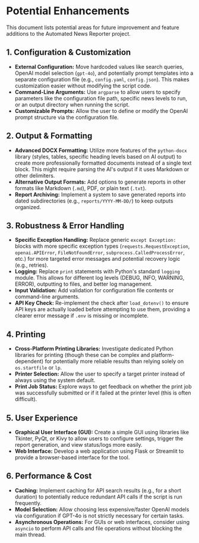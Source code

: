 # Potential Enhancements

This document lists potential areas for future improvement and feature additions to the Automated News Reporter project.

## 1. Configuration & Customization

* **External Configuration:** Move hardcoded values like search queries, OpenAI model selection (`gpt-4o`), and potentially prompt templates into a separate configuration file (e.g., `config.yaml`, `config.json`). This makes customization easier without modifying the script code.
* **Command-Line Arguments:** Use `argparse` to allow users to specify parameters like the configuration file path, specific news levels to run, or an output directory when running the script.
* **Customizable Prompts:** Allow the user to define or modify the OpenAI prompt structure via the configuration file.

## 2. Output & Formatting

* **Advanced DOCX Formatting:** Utilize more features of the `python-docx` library (styles, tables, specific heading levels based on AI output) to create more professionally formatted documents instead of a single text block. This might require parsing the AI's output if it uses Markdown or other delimiters.
* **Alternative Output Formats:** Add options to generate reports in other formats like Markdown (`.md`), PDF, or plain text (`.txt`).
* **Report Archiving:** Implement a system to save generated reports into dated subdirectories (e.g., `reports/YYYY-MM-DD/`) to keep outputs organized.

## 3. Robustness & Error Handling

* **Specific Exception Handling:** Replace generic `except Exception:` blocks with more specific exception types (`requests.RequestException`, `openai.APIError`, `FileNotFoundError`, `subprocess.CalledProcessError`, etc.) for more targeted error messages and potential recovery logic (e.g., retries).
* **Logging:** Replace `print` statements with Python's standard `logging` module. This allows for different log levels (DEBUG, INFO, WARNING, ERROR), outputting to files, and better log management.
* **Input Validation:** Add validation for configuration file contents or command-line arguments.
* **API Key Check:** Re-implement the check after `load_dotenv()` to ensure API keys are actually loaded before attempting to use them, providing a clearer error message if `.env` is missing or incomplete.

## 4. Printing

* **Cross-Platform Printing Libraries:** Investigate dedicated Python libraries for printing (though these can be complex and platform-dependent) for potentially more reliable results than relying solely on `os.startfile` or `lp`.
* **Printer Selection:** Allow the user to specify a target printer instead of always using the system default.
* **Print Job Status:** Explore ways to get feedback on whether the print job was successfully submitted or if it failed at the printer level (this is often difficult).

## 5. User Experience

* **Graphical User Interface (GUI):** Create a simple GUI using libraries like Tkinter, PyQt, or Kivy to allow users to configure settings, trigger the report generation, and view status/logs more easily.
* **Web Interface:** Develop a web application using Flask or Streamlit to provide a browser-based interface for the tool.

## 6. Performance & Cost

* **Caching:** Implement caching for API search results (e.g., for a short duration) to potentially reduce redundant API calls if the script is run frequently.
* **Model Selection:** Allow choosing less expensive/faster OpenAI models via configuration if GPT-4o is not strictly necessary for certain tasks.
* **Asynchronous Operations:** For GUIs or web interfaces, consider using `asyncio` to perform API calls and file operations without blocking the main thread.

